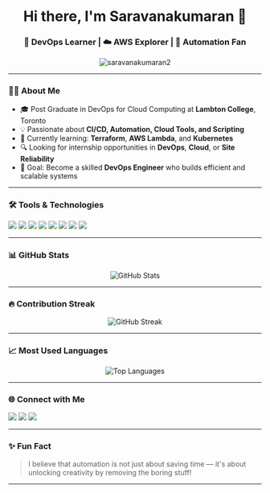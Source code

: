<h1 align="center">Hi there, I'm Saravanakumaran 👋</h1>
<h3 align="center">🚀 DevOps Learner | ☁️ AWS Explorer | 🔧 Automation Fan</h3>

<p align="center">
  <img src="https://komarev.com/ghpvc/?username=saravanakumaran2&label=Profile%20views&color=0e75b6&style=flat" alt="saravanakumaran2" />
</p>

---

### 👨‍💻 About Me

- 🎓 Post Graduate in DevOps for Cloud Computing at **Lambton College**, Toronto  
- 💡 Passionate about **CI/CD, Automation, Cloud Tools, and Scripting**
- 🧠 Currently learning: **Terraform**, **AWS Lambda**, and **Kubernetes**
- 🔍 Looking for internship opportunities in **DevOps**, **Cloud**, or **Site Reliability**
- 🎯 Goal: Become a skilled **DevOps Engineer** who builds efficient and scalable systems

---

### 🛠️ Tools & Technologies

<p align="left">
  <img src="https://img.shields.io/badge/AWS-%23FF9900.svg?logo=amazon-aws&logoColor=white" />
  <img src="https://img.shields.io/badge/Jenkins-%232C5263.svg?logo=jenkins&logoColor=white" />
  <img src="https://img.shields.io/badge/Docker-%230db7ed.svg?logo=docker&logoColor=white" />
  <img src="https://img.shields.io/badge/Linux-%23FCC624.svg?logo=linux&logoColor=black" />
  <img src="https://img.shields.io/badge/Ansible-%23181717.svg?logo=ansible&logoColor=white" />
  <img src="https://img.shields.io/badge/Git-%23F05032.svg?logo=git&logoColor=white" />
  <img src="https://img.shields.io/badge/Python-%233776AB.svg?logo=python&logoColor=white" />
  <img src="https://img.shields.io/badge/SQL-%2300f.svg?logo=postgresql&logoColor=white" />
</p>

---

### 📊 GitHub Stats

<p align="center">
  <img src="https://github-readme-stats.vercel.app/api?username=saravanakumaran2&show_icons=true&theme=radical" alt="GitHub Stats" />
</p>

---

### 🔥 Contribution Streak

<p align="center">
  <img src="https://streak-stats.demolab.com/?user=saravanakumaran2&theme=highcontrast" alt="GitHub Streak" />
</p>

---

### 📈 Most Used Languages

<p align="center">
  <img src="https://github-readme-stats.vercel.app/api/top-langs/?username=saravanakumaran2&layout=compact&theme=tokyonight" alt="Top Languages" />
</p>

---

### 🌐 Connect with Me

<p align="left">
  <a href="mailto:saravanake22@gmail.com"><img src="https://img.shields.io/badge/Gmail-D14836?style=flat&logo=gmail&logoColor=white" /></a>
  <a href="https://www.linkedin.com/in/saravanakumaran"><img src="https://img.shields.io/badge/LinkedIn-blue?style=flat&logo=linkedin&logoColor=white" /></a>
  <a href="https://github.com/saravanakumaran2"><img src="https://img.shields.io/badge/GitHub-%2312100E.svg?style=flat&logo=github&logoColor=white" /></a>
</p>

---

### ✨ Fun Fact
> I believe that automation is not just about saving time — it's about unlocking creativity by removing the boring stuff!

---
